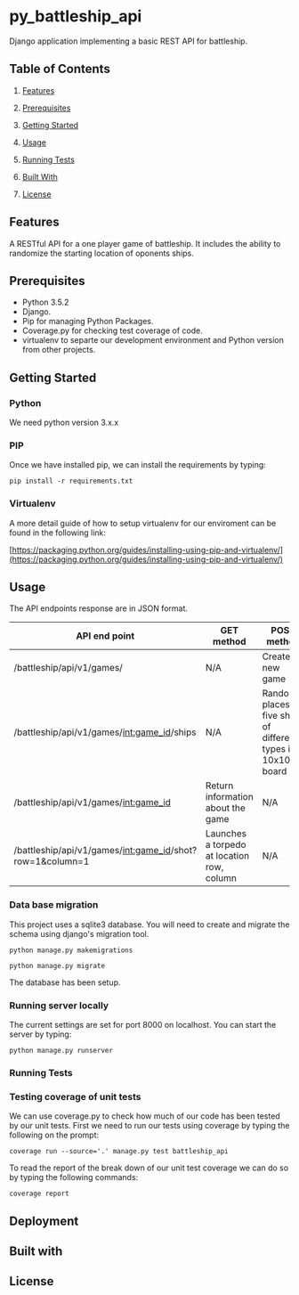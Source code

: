 # py_battleship_api
Django application implementing a basic REST API for battleship.

## Table of Contents
1. [Features](#features)

2. [Prerequisites](#prerequisites)

3. [Getting Started](#getting-started)

4. [Usage](#usage)

5. [Running Tests](#running-tests)

6. [Built With](#built-with)

7. [License](#license)

## Features

A RESTful API for a one player game of battleship.  It includes the ability to randomize the starting location of oponents ships.

## Prerequisites

- Python 3.5.2
- Django.
- Pip for managing Python Packages.
- Coverage.py for checking test coverage of code.
- virtualenv to separte our development environment and Python version from other projects.

## Getting Started

### Python

We need python version 3.x.x

### PIP

Once we have installed pip, we can install the requirements by typing:

```
pip install -r requirements.txt
```

### Virtualenv

A more detail guide of how to setup virtualenv for our enviroment can be found in the following link:

[https://packaging.python.org/guides/installing-using-pip-and-virtualenv/](https://packaging.python.org/guides/installing-using-pip-and-virtualenv/)
## Usage

The API endpoints response are in JSON format.

|                       API end point       |      GET method                      |    POST method      |
|-------------------------------------------|--------------------------------------|---------------------|
|/battleship/api/v1/games/                  | N/A                                  | Creates a new game  |
|/battleship/api/v1/games/<int:game_id>/ships| N/A                                 | Randomly places five ships of different types in a 10x10 board |
|/battleship/api/v1/games/<int:game_id>     | Return information about the game    | N/A                 |
|/battleship/api/v1/games/<int:game_id>/shot?row=1&column=1     | Launches a torpedo at location row, column   | N/A|

### Data base migration

This project uses a sqlite3 database. You will need to create and migrate the schema using django's migration tool.
```
python manage.py makemigrations
```

```
python manage.py migrate
```

The database has been setup.

### Running server locally

The current settings are set for port 8000 on localhost.  You can start the server by typing:

```
python manage.py runserver
```

### Running Tests

### Testing coverage of unit tests

We can use coverage.py to check how much of our code has been tested by our unit tests.  First we need to run our tests using coverage by typing the following on the prompt:

```
coverage run --source='.' manage.py test battleship_api
```

To read the report of the break down of our unit test coverage we can do so by typing the following commands:

```
coverage report
```

## Deployment

## Built with

## License
